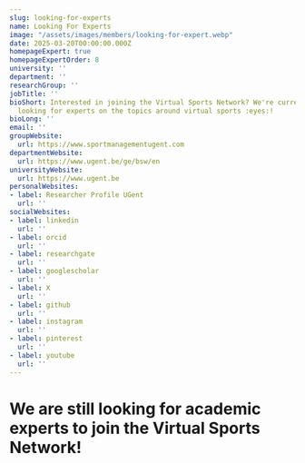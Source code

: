 ```yaml
---
slug: looking-for-experts
name: Looking For Experts
image: "/assets/images/members/looking-for-expert.webp"
date: 2025-03-20T00:00:00.000Z
homepageExpert: true
homepageExpertOrder: 8
university: ''
department: ''
researchGroup: ''
jobTitle: ''
bioShort: Interested in joining the Virtual Sports Network? We're currently still
  looking for experts on the topics around virtual sports :eyes:!
bioLong: ''
email: ''
groupWebsite:
  url: https://www.sportmanagementugent.com
departmentWebsite:
  url: https://www.ugent.be/ge/bsw/en
universityWebsite:
  url: https://www.ugent.be
personalWebsites:
- label: Researcher Profile UGent
  url: ''
socialWebsites:
- label: linkedin
  url: ''
- label: orcid
  url: ''
- label: researchgate
  url: ''
- label: googlescholar
  url: ''
- label: X
  url: ''
- label: github
  url: ''
- label: instagram
  url: ''
- label: pinterest
  url: ''
- label: youtube
  url: ''
---
```


# We are still looking for academic experts to join the Virtual Sports Network!